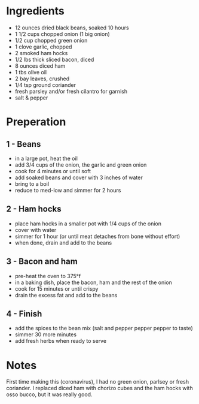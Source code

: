 # Ingredients

- 12 ounces dried black beans, soaked 10 hours
- 1 1/2 cups chopped onion (1 big onion)
- 1/2 cup chopped green onion
- 1 clove garlic, chopped
- 2 smoked ham hocks
- 1/2 lbs thick sliced bacon, diced
- 8 ounces diced ham
- 1 tbs olive oil
- 2 bay leaves, crushed
- 1/4 tsp ground coriander
- fresh parsley and/or fresh cilantro for garnish
- salt & pepper

# Preperation

## 1 - Beans

- in a large pot, heat the oil
- add 3/4 cups of the onion, the garlic and green onion
- cook for 4 minutes or until soft
- add soaked beans and cover with 3 inches of water
- bring to a boil
- reduce to med-low and simmer for 2 hours

## 2 - Ham hocks

- place ham hocks in a smaller pot with 1/4 cups of the onion
- cover with water
- simmer for 1 hour (or until meat detaches from bone without effort)
- when done, drain and add to the beans

## 3 - Bacon and ham

- pre-heat the oven to 375°f
- in a baking dish, place the bacon, ham and the rest of the onion
- cook for 15 minutes or until crispy
- drain the excess fat and add to the beans

## 4 - Finish

- add the spices to the bean mix (salt and pepper pepper pepper to taste)
- simmer 30 more minutes
- add fresh herbs when ready to serve

# Notes

First time making this (coronavirus), I had no green onion,
parlsey or fresh coriander.
I replaced diced ham with chorizo cubes and the ham hocks
with osso bucco, but it was really good.

